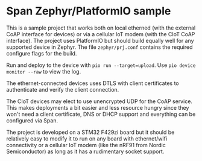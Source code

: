 # Span Zephyr/PlatformIO sample

This is a sample project that works both on local etherned (with the external
CoAP interface for devices) or via a cellular IoT modem (with the CIoT CoAP
interface). The project uses PlatformIO but should build equally well for any
supported device in Zephyr. The file `zephyr/prj.conf` contains the required
configure flags for the build.

Run and deploy to the device with `pio run --target=upload`. Use
`pio device monitor --raw` to view the log.

The ethernet-connected devices uses DTLS with client certificates to
authenticate and verify the client connection.

The CIoT devices may elect to use unencrypted UDP for the CoAP service. This
makes deployments a bit easier and less resource hungry since they won't need
a client certificate, DNS or DHCP support and everything can be configured via
Span.

The project is developed on a STM32 F429zi board but it should be relatively
easy to modify it to run on any board with ethernet/wifi connectivity or a
cellular IoT modem (like the nRF91 from Nordic Semiconductor) as long as it
has a rudimentary socket support.

